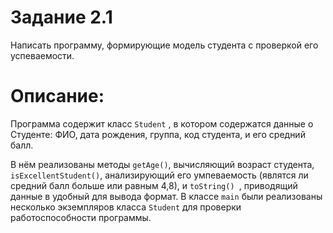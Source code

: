 # Задание 2.1

Написать программу, формирующие модель студента с проверкой его успеваемости.

# Описание: 

Программа содержит класс `Student` , в котором содержатся данные о Студенте: ФИО, дата рождения, группа, код студента, и его средний балл. 

В нём реализованы методы `getAge()`, вычисляющий возраст студента, `isExcellentStudent()`, анализирующий его умпеваемость (являтся ли средний балл больше или равным 4,8),   и  `toString() `, приводящий данные в удобный для вывода формат. В классе `main` были реализованы несколько экземпляров класса `Student` для проверки работоспособности программы.